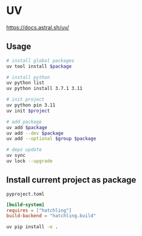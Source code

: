 # UV

<https://docs.astral.sh/uv/>

## Usage

```bash
# install global packages
uv tool install $package

# install python
uv python list
uv python install 3.7.1 3.11

# init project
uv python pin 3.11
uv init $project

# add package
uv add $package
uv add --dev $package
uv add --optional $group $package

# deps update
uv sync
uv lock --upgrade
```

## Install current project as package

`pyproject.toml`

```toml
[build-system]
requires = ["hatchling"]
build-backend = "hatchling.build"
```

```bash
uv pip install -e .
```
